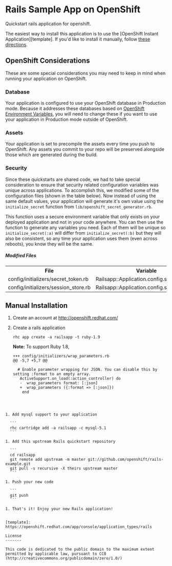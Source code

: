 # Rails Sample App on OpenShift #
Quickstart rails application for openshift.

The easiest way to install this application is to use the [OpenShift
Instant Application][template]. If you'd like to install it
manually, follow [these directions](#manual-installation).

## OpenShift Considerations ##
These are some special considerations you may need to keep in mind when
running your application on OpenShift.

### Database ###
Your application is configured to use your OpenShift database in
Production mode.
Because it addresses these databases based on [OpenShift Environment
Variables](http://red.ht/NvNoXC), you will need to change these if you
want to use your application in Production mode outside of
OpenShift.

### Assets ###
Your application is set to precompile the assets every time you push
to OpenShift. Any assets you commit to your repo will be preserved
alongside those which are generated during the build.

### Security ###
Since these quickstarts are shared code, we had to take special
consideration to ensure that security related configuration variables
was unique across applications.
To accomplish this, we modified some of the configuration files (shown
in the table below).
Now instead of using the same default values, your application will
generate it's own value using the `initialize_secret` function from `lib/openshift_secret_generator.rb`.

This function uses a secure environment variable that only exists on
your deployed application and not in your code anywhere.
You can then use the function to generate any variables you need.
Each of them will be unique so `initialize_secret(:a)` will differ
from `initialize_secret(:b)` but they will also be consistent, so any
time your application uses them (even across reboots), you know they
will be the same.

##### Modified Files #####

<table>
  <tr>
    <th>File</th>
    <th>Variable</th>
  </tr>
  <tr>
    <td>config/initializers/secret_token.rb</td> 
    <td>Railsapp::Application.config.secret_token</td>
  </tr>
  <tr>
    <td>config/initializers/session_store.rb</td>
    <td>Railsapp::Application.config.session_store</td>
  </tr>
</table>

## Manual Installation ##

1. Create an account at http://openshift.redhat.com/

1. Create a rails application

    ```
    rhc app create -a railsapp -t ruby-1.9
    ```

   **Note:** To support Ruby 1.8,
   ```
   +++ config/initializers/wrap_parameters.rb
   @@ -5,7 +5,7 @@
    
     # Enable parameter wrapping for JSON. You can disable this by setting :format to an empty array.
      ActiveSupport.on_load(:action_controller) do
      -  wrap_parameters format: [:json]
      +  wrap_parameters ({:format => [:json]})
       end
  ```



1. Add mysql support to your application

    ```
    rhc cartridge add -a railsapp -c mysql-5.1
    ```

1. Add this upstream Rails quickstart repository

    ```
    cd railsapp
    git remote add upstream -m master git://github.com/openshift/rails-example.git
    git pull -s recursive -X theirs upstream master
    ```

1. Push your new code

    ```
    git push
    ```

1. That's it! Enjoy your new Rails application!


[template]: https://openshift.redhat.com/app/console/application_types/rails

License
-------

This code is dedicated to the public domain to the maximum extent permitted by applicable law, pursuant to CC0 (http://creativecommons.org/publicdomain/zero/1.0/)
